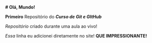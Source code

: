 **# Olá, Mundo!**

**Primeiro** Repositório do ***Curso de Git e GItHub***

*Repositório* criado durante uma aula ao vivo!

_Essa_ linha eu adicionei diretamente no site! __QUE IMPRESSIONANTE!__
